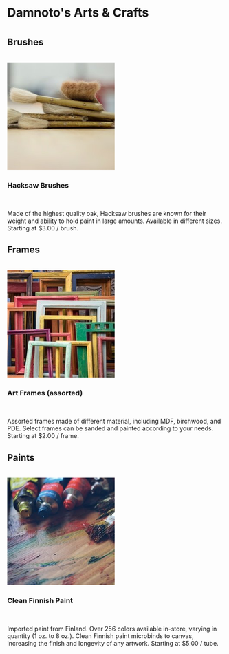 <html>
<title>Damoto's Arts & Crafts</title>
<head><link< href="./index.css" type="text/css" rel="stylesheet"/>
</head>
<body>
<div>
  <h1>Damnoto's Arts & Crafts<h1>
</div>
<h2>Brushes</h2>
<br>
<img src="hacksaw.jpg">
<h3>Hacksaw Brushes</h3>
<br>
<p>Made of the highest quality oak, Hacksaw brushes are known for their weight and ability to hold paint in large amounts. Available in different sizes. Starting at $3.00 / brush.</p>
<div class="frames">
<h2>Frames</h2>
<br>
<img src="frames.jpg">
<h3>Art Frames (assorted)</h3>
<br>
<p>Assorted frames made of different material, including MDF, birchwood, and PDE. Select frames can be sanded and painted according to your needs. Starting at $2.00 / frame.</p>
</div>
<div class="paints">
<h2>Paints</h2>
<br>
<img src="finnish.jpg">
<h3>Clean Finnish Paint</h3>
<br>
<p>Imported paint from Finland. Over 256 colors available in-store, varying in quantity (1 oz. to 8 oz.). Clean Finnish paint microbinds to canvas, increasing the finish and longevity of any artwork. Starting at $5.00 / tube.</p>
</div>

</body>
</html>
